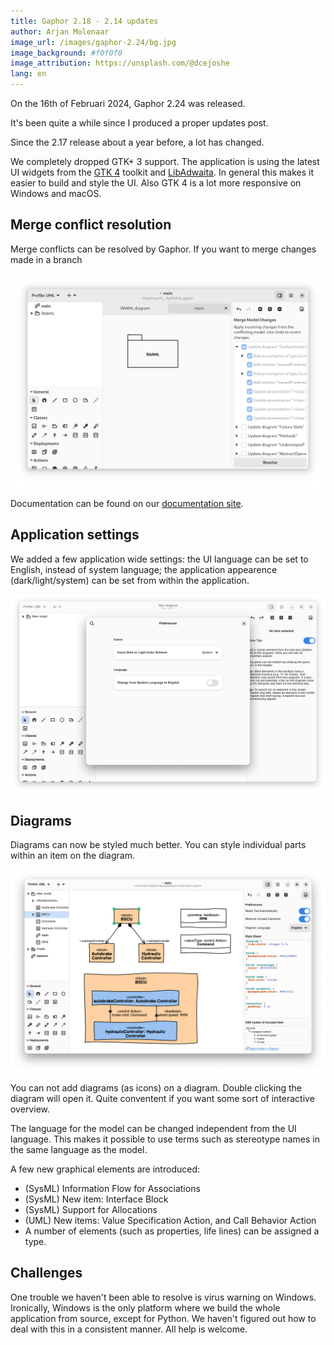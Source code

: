 ```yaml
---
title: Gaphor 2.18 - 2.14 updates
author: Arjan Molenaar
image_url: /images/gaphor-2.24/bg.jpg
image_background: #f0f0f0
image_attribution: https://unsplash.com/@dcejoshe
lang: en
---
```


On the 16th of Februari 2024, Gaphor 2.24 was released.

It's been quite a while since I produced a proper updates post.

Since the 2.17 release about a year before, a lot has changed.

<!--break-->

We completely dropped GTK+ 3 support. The application is using the latest UI
widgets from the [GTK 4](https://gtk.org) toolkit and
[LibAdwaita](https://gnome.pages.gitlab.gnome.org/libadwaita/doc/1.4/).
In general this makes it easier to build and style the UI. Also GTK 4 is a lot
more responsive on Windows and macOS.

## Merge conflict resolution

Merge conflicts can be resolved by Gaphor. If you want to merge changes made in a branch

![Resolve merge conflicts](/images/gaphor-2.24/merge-conflict-window.png)

Documentation can be found on our [documentation site](https://docs.gaphor.org/en/latest/merge_conflicts.html).

## Application settings

We added a few application wide settings: the UI language can be set to English,
instead of system language; the application appearence (dark/light/system) can be
set from within the application.

![Application preferences](/images/gaphor-2.24/preferences.png)

## Diagrams

Diagrams can now be styled much better. You can style individual parts within an item on the diagram.

![Style sheet editing](/images/gaphor-2.24/style-sheets.png)

You can not add diagrams (as icons) on a diagram. Double clicking the diagram will open it.
Quite conventent if you want some sort of interactive overview.

The language for the model can be changed independent from the UI language.
This makes it possible to use terms such as stereotype names in the same language as the model.

A few new graphical elements are introduced:

* (SysML) Information Flow for Associations
* (SysML) New item: Interface Block
* (SysML) Support for Allocations
* (UML) New items: Value Specification Action, and Call Behavior Action
* A number of elements (such as properties, life lines) can be assigned a type.


## Challenges

One trouble we haven't been able to resolve is virus warning on Windows. Ironically, Windows
is the only platform where we build the whole application from source, except for Python.
We haven't figured out how to deal with this in a consistent manner. All help is welcome.
